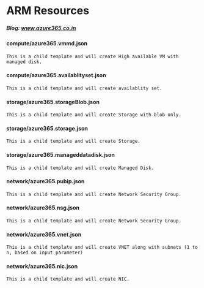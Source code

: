 # ARM Resources
##### Blog: www.azure365.co.in

#### compute/azure365.vmmd.json
    This is a child template and will create High available VM with managed disk. 

#### compute/azure365.availablityset.json
    This is a child template and will create availablity set. 

#### storage/azure365.storageBlob.json
    This is a child template and will create Storage with blob only. 

#### storage/azure365.storage.json
    This is a child template and will create Storage. 

#### storage/azure365.manageddatadisk.json
    This is a child template and will create Managed Disk. 

#### network/azure365.pubip.json
    This is a child template and will create Network Security Group. 

#### network/azure365.nsg.json
    This is a child template and will create Network Security Group. 

#### network/azure365.vnet.json
    This is a child template and will create VNET along with subnets (1 to n, based on input parameter)
    
#### network/azure365.nic.json
    This is a child template and will create NIC. 